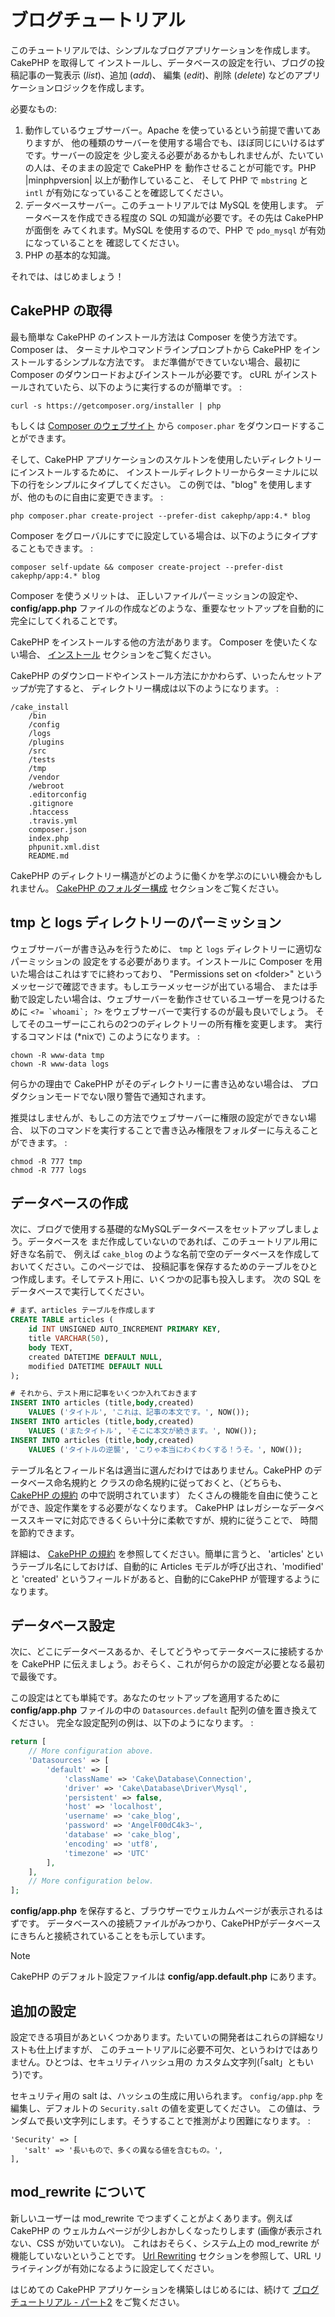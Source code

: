# ブログチュートリアル

このチュートリアルでは、シンプルなブログアプリケーションを作成します。CakePHP を取得して
インストールし、データベースの設定を行い、ブログの投稿記事の一覧表示 (*list*)、追加 (*add*)、
編集 (*edit*)、削除 (*delete*) などのアプリケーションロジックを作成します。

必要なもの:

1.  動作しているウェブサーバー。Apache を使っているという前提で書いてありますが、
    他の種類のサーバーを使用する場合でも、ほぼ同じにいけるはずです。サーバーの設定を
    少し変える必要があるかもしれませんが、たいていの人は、そのままの設定で CakePHP を
    動作させることが可能です。PHP |minphpversion| 以上が動作していること、
    そして PHP で `mbstring` と `intl` が有効になっていることを確認してください。
2.  データベースサーバー。このチュートリアルでは MySQL を使用します。
    データベースを作成できる程度の SQL の知識が必要です。その先は CakePHP が面倒を
    みてくれます。MySQL を使用するので、PHP で `pdo_mysql` が有効になっていることを
    確認してください。
3.  PHP の基本的な知識。

それでは、はじめましょう！

## CakePHP の取得

最も簡単な CakePHP のインストール方法は Composer を使う方法です。Composer は、
ターミナルやコマンドラインプロンプトから CakePHP をインストールするシンプルな方法です。
まだ準備ができていない場合、最初に Composer のダウンロードおよびインストールが必要です。
cURL がインストールされていたら、以下のように実行するのが簡単です。 :

    curl -s https://getcomposer.org/installer | php

もしくは [Composer のウェブサイト](https://getcomposer.org/download/)
から `composer.phar` をダウンロードすることができます。

そして、CakePHP アプリケーションのスケルトンを使用したいディレクトリーにインストールするために、
インストールディレクトリーからターミナルに以下の行をシンプルにタイプしてください。
この例では、"blog" を使用しますが、他のものに自由に変更できます。 :

    php composer.phar create-project --prefer-dist cakephp/app:4.* blog

Composer をグローバルにすでに設定している場合は、以下のようにタイプすることもできます。 :

    composer self-update && composer create-project --prefer-dist cakephp/app:4.* blog

Composer を使うメリットは、 正しいファイルパーミッションの設定や、 **config/app.php**
ファイルの作成などのような、重要なセットアップを自動的に完全にしてくれることです。

CakePHP をインストールする他の方法があります。 Composer を使いたくない場合、
[インストール](../../installation) セクションをご覧ください。

CakePHP のダウンロードやインストール方法にかかわらず、いったんセットアップが完了すると、
ディレクトリー構成は以下のようになります。 :

    /cake_install
        /bin
        /config
        /logs
        /plugins
        /src
        /tests
        /tmp
        /vendor
        /webroot
        .editorconfig
        .gitignore
        .htaccess
        .travis.yml
        composer.json
        index.php
        phpunit.xml.dist
        README.md

CakePHP のディレクトリー構造がどのように働くかを学ぶのにいい機会かもしれません。
[CakePHP のフォルダー構成](../../intro/cakephp-folder-structure) セクションをご覧ください。

## tmp と logs ディレクトリーのパーミッション

ウェブサーバーが書き込みを行うために、 `tmp` と `logs` ディレクトリーに適切なパーミッションの
設定をする必要があります。インストールに Composer を用いた場合はこれはすでに終わっており、
"Permissions set on \<folder\>" というメッセージで確認できます。もしエラーメッセージが出ている場合、
または手動で設定したい場合は、ウェブサーバーを動作させているユーザーを見つけるために
`` <?= `whoami`; ?> `` をウェブサーバーで実行するのが最も良いでしょう。
そしてそのユーザーにこれらの2つのディレクトリーの所有権を変更します。
実行するコマンドは (\*nixで) このようになります。 :

    chown -R www-data tmp
    chown -R www-data logs

何らかの理由で CakePHP がそのディレクトリーに書き込めない場合は、
プロダクションモードでない限り警告で通知されます。

推奨はしませんが、もしこの方法でウェブサーバーに権限の設定ができない場合、
以下のコマンドを実行することで書き込み権限をフォルダーに与えることができます。 :

    chmod -R 777 tmp
    chmod -R 777 logs

## データベースの作成

次に、ブログで使用する基礎的なMySQLデータベースをセットアップしましょう。データベースを
まだ作成していないのであれば、このチュートリアル用に好きな名前で、
例えば `cake_blog` のような名前で空のデータベースを作成しておいてください。このページでは、
投稿記事を保存するためのテーブルをひとつ作成します。そしてテスト用に、いくつかの記事も投入します。
次の SQL をデータベースで実行してください。

``` sql
# まず、articles テーブルを作成します
CREATE TABLE articles (
    id INT UNSIGNED AUTO_INCREMENT PRIMARY KEY,
    title VARCHAR(50),
    body TEXT,
    created DATETIME DEFAULT NULL,
    modified DATETIME DEFAULT NULL
);

# それから、テスト用に記事をいくつか入れておきます
INSERT INTO articles (title,body,created)
    VALUES ('タイトル', 'これは、記事の本文です。', NOW());
INSERT INTO articles (title,body,created)
    VALUES ('またタイトル', 'そこに本文が続きます。', NOW());
INSERT INTO articles (title,body,created)
    VALUES ('タイトルの逆襲', 'こりゃ本当にわくわくする！うそ。', NOW());
```

テーブル名とフィールド名は適当に選んだわけではありません。CakePHP のデータベース命名規約と
クラスの命名規約に従っておくと、（どちらも、 [CakePHP の規約](../../intro/conventions) の中で説明されています）
たくさんの機能を自由に使うことができ、設定作業をする必要がなくなります。
CakePHP はレガシーなデータベーススキーマに対応できるくらい十分に柔軟ですが、規約に従うことで、
時間を節約できます。

詳細は、 [CakePHP の規約](../../intro/conventions) を参照してください。簡単に言うと、
'articles' というテーブル名にしておけば、自動的に Articles モデルが呼び出され、'modified' と
'created' というフィールドがあると、自動的にCakePHP が管理するようになります。

## データベース設定

次に、どこにデータベースあるか、そしてどうやってテータベースに接続するかを CakePHP
に伝えましょう。おそらく、これが何らかの設定が必要となる最初で最後です。

この設定はとても単純です。あなたのセットアップを適用するために **config/app.php**
ファイルの中の `Datasources.default` 配列の値を置き換えてください。
完全な設定配列の例は、以下のようになります。 :

``` php
return [
    // More configuration above.
    'Datasources' => [
        'default' => [
            'className' => 'Cake\Database\Connection',
            'driver' => 'Cake\Database\Driver\Mysql',
            'persistent' => false,
            'host' => 'localhost',
            'username' => 'cake_blog',
            'password' => 'AngelF00dC4k3~',
            'database' => 'cake_blog',
            'encoding' => 'utf8',
            'timezone' => 'UTC'
        ],
    ],
    // More configuration below.
];
```

**config/app.php** を保存すると、ブラウザーでウェルカムページが表示されるはずです。
データベースへの接続ファイルがみつかり、CakePHPがデータベースにきちんと接続されていることをも示しています。

> [!NOTE]
> CakePHP のデフォルト設定ファイルは **config/app.default.php** にあります。

## 追加の設定

設定できる項目があといくつかあります。たいていの開発者はこれらの詳細なリストも仕上げますが、
このチュートリアルに必要不可欠、というわけではありません。ひとつは、セキュリティハッシュ用の
カスタム文字列(「salt」ともいう)です。

セキュリティ用の salt は、ハッシュの生成に用いられます。 `config/app.php` を
編集し、デフォルトの `Security.salt` の値を変更してください。
この値は、ランダムで長い文字列にします。そうすることで推測がより困難になります。 :

``` text
'Security' => [
   'salt' => '長いもので、多くの異なる値を含むもの。',
],
```

## mod_rewrite について

新しいユーザーは mod_rewrite でつまずくことがよくあります。例えば CakePHP の
ウェルカムページが少しおかしくなったりします (画像が表示されない、CSS が効いていない)。
これはおそらく、システム上の mod_rewrite が機能していないということです。
[Url Rewriting](../../installation#url-rewriting) セクションを参照して、URL リライティングが有効になるように設定してください。

はじめての CakePHP アプリケーションを構築しはじめるには、続けて
[ブログチュートリアル - パート2](../../tutorials-and-examples/blog/part-two)
をご覧ください。
